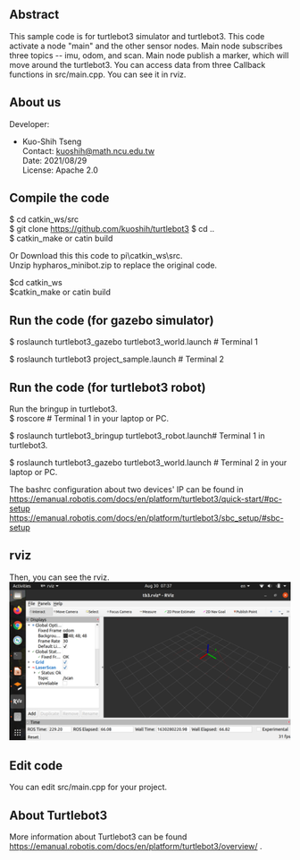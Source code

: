 
## Abstract
This sample code is for turtlebot3 simulator and turtlebot3.
This code activate a node "main" and the other sensor nodes. 
Main node subscribes three topics -- imu, odom, and scan. 
Main node publish a marker, which will move around the turtlebot3.
You can access data from three Callback functions in src/main.cpp.
You can see it in rviz.

## About us

Developer:   
* Kuo-Shih Tseng   
Contact: kuoshih@math.ncu.edu.tw   
Date: 2021/08/29  
License: Apache 2.0  


## Compile the code
$ cd catkin_ws/src  
$ git clone https://github.com/kuoshih/turtlebot3
$ cd ..  
$ catkin_make  or catin build

Or Download this this code to pi\catkin_ws\src.   
Unzip hypharos_minibot.zip to replace the original code.
  
$cd catkin_ws  
$catkin_make  or catin build

## Run the code  (for gazebo simulator)
$ roslaunch turtlebot3_gazebo turtlebot3_world.launch # Terminal 1  

$ roslaunch turtlebot3 project_sample.launch # Terminal 2  

## Run the code  (for turtlebot3 robot)
Run the bringup in turtlebot3.  
$ roscore  # Terminal 1 in your laptop or PC.  

$ roslaunch turtlebot3_bringup turtlebot3_robot.launch# Terminal 1 in turtlebot3.  

$ roslaunch turtlebot3_gazebo turtlebot3_world.launch # Terminal 2 in your laptop or PC.  

The bashrc configuration about two devices' IP can be found in  
https://emanual.robotis.com/docs/en/platform/turtlebot3/quick-start/#pc-setup  
https://emanual.robotis.com/docs/en/platform/turtlebot3/sbc_setup/#sbc-setup  
## rviz
Then, you can see the rviz.  
![alt text](https://github.com/kuoshih/turtlebot3/blob/main/document/rviz.png)  
## Edit code  
You can edit src/main.cpp for your project.  

## About Turtlebot3
More information about Turtlebot3 can be found   https://emanual.robotis.com/docs/en/platform/turtlebot3/overview/ .
